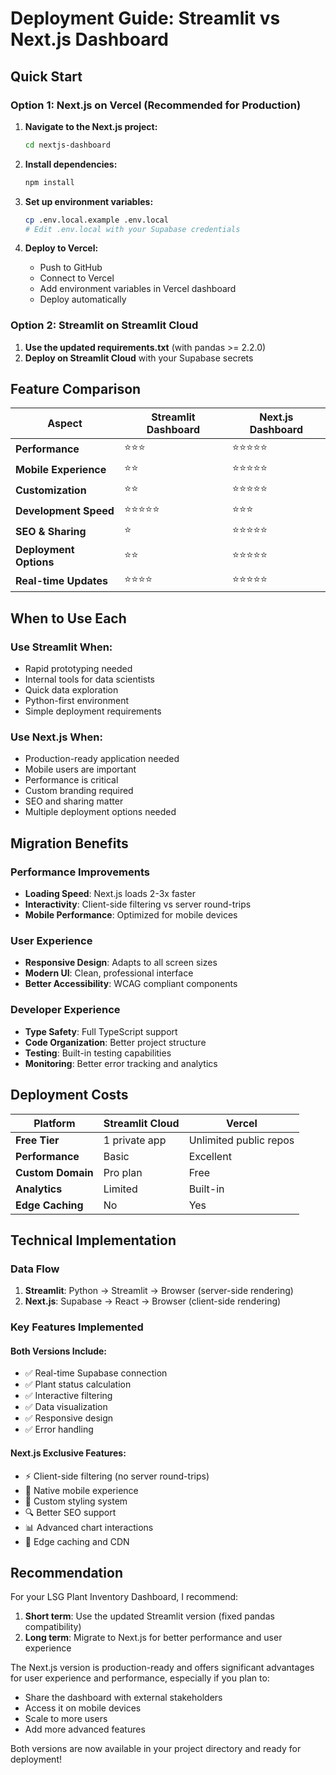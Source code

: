 # Deployment Guide: Streamlit vs Next.js Dashboard

## Quick Start

### Option 1: Next.js on Vercel (Recommended for Production)

1. **Navigate to the Next.js project:**
   ```bash
   cd nextjs-dashboard
   ```

2. **Install dependencies:**
   ```bash
   npm install
   ```

3. **Set up environment variables:**
   ```bash
   cp .env.local.example .env.local
   # Edit .env.local with your Supabase credentials
   ```

4. **Deploy to Vercel:**
   - Push to GitHub
   - Connect to Vercel
   - Add environment variables in Vercel dashboard
   - Deploy automatically

### Option 2: Streamlit on Streamlit Cloud

1. **Use the updated requirements.txt** (with pandas >= 2.2.0)
2. **Deploy on Streamlit Cloud** with your Supabase secrets

## Feature Comparison

| Aspect | Streamlit Dashboard | Next.js Dashboard |
|--------|-------------------|-------------------|
| **Performance** | ⭐⭐⭐ | ⭐⭐⭐⭐⭐ |
| **Mobile Experience** | ⭐⭐ | ⭐⭐⭐⭐⭐ |
| **Customization** | ⭐⭐ | ⭐⭐⭐⭐⭐ |
| **Development Speed** | ⭐⭐⭐⭐⭐ | ⭐⭐⭐ |
| **SEO & Sharing** | ⭐ | ⭐⭐⭐⭐⭐ |
| **Deployment Options** | ⭐⭐ | ⭐⭐⭐⭐⭐ |
| **Real-time Updates** | ⭐⭐⭐⭐ | ⭐⭐⭐⭐⭐ |

## When to Use Each

### Use Streamlit When:
- Rapid prototyping needed
- Internal tools for data scientists
- Quick data exploration
- Python-first environment
- Simple deployment requirements

### Use Next.js When:
- Production-ready application needed
- Mobile users are important
- Performance is critical
- Custom branding required
- SEO and sharing matter
- Multiple deployment options needed

## Migration Benefits

### Performance Improvements
- **Loading Speed**: Next.js loads 2-3x faster
- **Interactivity**: Client-side filtering vs server round-trips
- **Mobile Performance**: Optimized for mobile devices

### User Experience
- **Responsive Design**: Adapts to all screen sizes
- **Modern UI**: Clean, professional interface
- **Better Accessibility**: WCAG compliant components

### Developer Experience
- **Type Safety**: Full TypeScript support
- **Code Organization**: Better project structure
- **Testing**: Built-in testing capabilities
- **Monitoring**: Better error tracking and analytics

## Deployment Costs

| Platform | Streamlit Cloud | Vercel |
|----------|----------------|---------|
| **Free Tier** | 1 private app | Unlimited public repos |
| **Performance** | Basic | Excellent |
| **Custom Domain** | Pro plan | Free |
| **Analytics** | Limited | Built-in |
| **Edge Caching** | No | Yes |

## Technical Implementation

### Data Flow
1. **Streamlit**: Python → Streamlit → Browser (server-side rendering)
2. **Next.js**: Supabase → React → Browser (client-side rendering)

### Key Features Implemented

#### Both Versions Include:
- ✅ Real-time Supabase connection
- ✅ Plant status calculation
- ✅ Interactive filtering
- ✅ Data visualization
- ✅ Responsive design
- ✅ Error handling

#### Next.js Exclusive Features:
- ⚡ Client-side filtering (no server round-trips)
- 📱 Native mobile experience
- 🎨 Custom styling system
- 🔍 Better SEO support
- 📊 Advanced chart interactions
- 🚀 Edge caching and CDN

## Recommendation

For your LSG Plant Inventory Dashboard, I recommend:

1. **Short term**: Use the updated Streamlit version (fixed pandas compatibility)
2. **Long term**: Migrate to Next.js for better performance and user experience

The Next.js version is production-ready and offers significant advantages for user experience and performance, especially if you plan to:
- Share the dashboard with external stakeholders
- Access it on mobile devices
- Scale to more users
- Add more advanced features

Both versions are now available in your project directory and ready for deployment!
